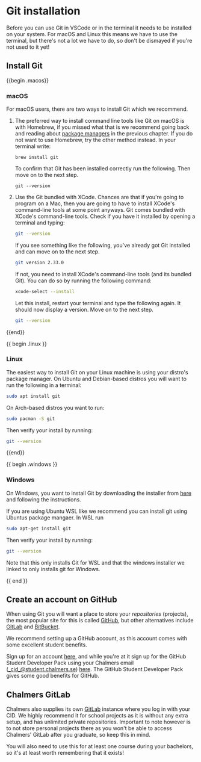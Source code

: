 # Git installation

Before you can use Git in VSCode or in the terminal it needs to be installed on
your system. For macOS and Linux this means we have to use the terminal, but
there's not a lot we have to do, so don't be dismayed if you're not used to it yet!

## Install Git

{{begin .macos}}

### macOS

For macOS users, there are two ways to install Git which we recommend.

1. The preferred way to install command line tools like Git on macOS is with
   Homebrew, if you missed what that is we recommend going back and reading
   about [package managers](../cli/packagemanagers.md) in the previous
   chapter. If you do not want to use Homebrew, try the other method instead.
   In your terminal write:

   ```shell
   brew install git
   ```
   To confirm that Git has been installed correctly run the following. Then move
   on to the next step.
   ```shell
   git --version
   ```

2. Use the Git bundled with XCode. Chances are that if you're going to program
   on a Mac, then you are going to have to install XCode's command-line tools
   at some point anyways. Git comes bundled with XCode's command-line tools.
   Check if you have it installed by opening a terminal and typing:

   ```bash
   git --version
   ```

   If you see something like the following, you've already got Git installed
   and can move on to the next step.

   ```bash
   git version 2.33.0
   ```

   If not, you need to install XCode's command-line tools (and its bundled
   Git). You can do so by running the following command:

   ```bash
   xcode-select --install
   ```

   Let this install, restart your terminal and type the following again. It
   should now display a version. Move on to the next step.

   ```bash
   git --version
   ```
{{end}}

{{ begin .linux }}

### Linux
The easiest way to install Git on your Linux machine is using your distro's
package manager. On Ubuntu and Debian-based distros you will want to run the
following in a terminal:

```bash
sudo apt install git
```

On Arch-based distros you want to run:

```bash
sudo pacman -S git
```

Then verify your install by running:

```bash
git --version
```

{{end}}

{{ begin .windows }}

### Windows
On Windows, you want to install Git by downloading the installer
from [here](https://gitforwindows.org/) and following the instructions.

<!-- Does this actually work? I'm unsure if this installs it system wide or only for WSL so not sure how this interacts with VSCode.-->

If you are using Ubuntu WSL like we recommend you can install git using Ubuntus
package mangaer. In WSL run

```bash
sudo apt-get install git
```
Then verify your install by running:

```bash
git --version
```

Note that this only installs Git for WSL and that the windows installer we
linked to only installs git for Windows.

{{ end }}

## Create an account on GitHub

When using Git you will want a place to store your _repositories_ (projects),
the most popular site for this is called [GitHub](https://github.com), but other
alternatives include [GitLab](https://about.gitlab.com/) and
[BitBucket](https://bitbucket.org/product/).

We recommend setting up a GitHub account, as this account comes with some
excellent student benefits.

<!-- We need to rewrite this and check which of this is still true. Do we also still recommend GitKraken? -->
Sign up for an account [here](https://github.com), and while you're at it sign
up for the GitHub Student Developer Pack using your Chalmers email
(_cid_@student.chalmers.se) [here](https://education.github.com/pack). The
GitHub Student Developer Pack gives some good benefits for GitHub.

## Chalmers GitLab

Chalmers also supplies its own [GitLab](https://git.chalmers.se/) instance
where you log in with your CID. We highly recommend it for school projects as
it is without any extra setup, and has unlimited private repositories.
Important to note however is to not store personal projects there as you won't
be able to access Chalmers' GitLab after you graduate, so keep this in mind.

You will also need to use this for at least one course during your bachelors, so
it's at least worth remembering that it exists!
